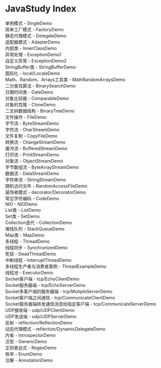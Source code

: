# JavaStudy Index
单例模式 - SingleDemo <br/>
简单工厂模式 - FactoryDemo <br/>
静态代理模式 - DelegateDemo <br/>
适配器模式 - AdapterDemo <br/>
内部类 - InnerClassDemo <br/>
异常处理 - ExceptionDemo1 <br/>
自定义异常 - ExceptionDemo2 <br/>
StringBuffer类 - StringBufferDemo <br/>
国际化 - local/LocaleDemo <br/>
Math、Random、Arrays工具类 - MathRandomArraysDemo <br/>
二分查找算法 - BinarySearchDemo <br/>
日期时间类 - DateDemo <br/>
对象比较器 - ComparableDemo <br/>
对象的克隆 - CloneDemo <br/>
二叉树数据结构 - BinaryTreeDemo <br/>
文件操作 - FileDemo <br/>
字节流 - ByteStreamDemo <br/>
字符流 - CharStreamDemo <br/>
文件复制 - CopyFileDemo <br/>
转换流 - ChangeStreamDemo <br/>
缓冲流 - BufferedStreamDemo <br/>
打印流 - PrintStreamDemo <br/>
对象流 - ObjectStreamDemo <br/>
字节数组流 - ByteArrayStreamDemo <br/>
数据流 - DataStreamDemo <br/>
字符串流 - StringStreamDemo <br/>
随机访问文件 - RandomAccessFileDemo <br/>
装饰者模式 - decorator/DecoratorDemo <br/>
常见字符编码 - CodeDemo <br/>
NIO - NIODemo <br/>
List类 - ListDemo <br/>
Set类 - SetDemo <br/>
Collection迭代 - CollectionDemo <br/>
堆栈队列 - StackQueueDemo <br/>
Map类 - MapDemo <br/>
多线程 - ThreadDemo <br/>
线程同步 - SynchronizedDemo <br/>
死锁 - DeadThreadDemo <br/>
中断线程 - InterruptThreadDemo <br/>
多线程生产者与消费者案例 - ThreadExampleDemo <br/>
线程池 - ExecutorDemo <br/>
Socket客户端 - tcp/EchoClientDemo <br/>
Socket服务器端 - tcp/EchoServerDemo <br/>
Socket多客户端的服务器端 - tcp/MutipleServerDemo <br/>
Socket客户端之间通信 - tcp/CommunicateClientDemo <br/>
Socket服务器端转发通信消息给指定客户端 - tcp/CommunicateServerDemo <br/>
UDP接收端 - udp/UDPClientDemo <br/>
UDP发送端 - udp/UDPServerDemo <br/>
反射 - reflection/ReflectionDemo <br/>
动态代理模式 - reflection/DynamicDelegateDemo <br/>
内省 - IntrospectorDemo <br/>
泛型 - GenericDemo <br/>
正则表达式 - RegexDemo <br/>
枚举 - EnumDemo <br/>
注解 - AnnotationDemo <br/>










